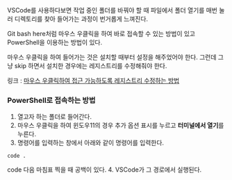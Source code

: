 VSCode를 사용하다보면 작업 중인 폴더를 바꿔야 할 때 파일에서 폴더 열기를 매번 눌러 디렉토리를 찾아 들어가는 과정이 번거롭게 느껴진다.

Git bash here처럼 마우스 우클릭을 하여 바로 접속할 수 있는 방법이 있고 PowerShell을 이용하는 방법이 있다.

마우스 우클릭을 하여 들어가는 것은 설치할 때부터 설정을 해주었어야 한다. 그런데 그냥 skip 하면서 설치한 경우에는 레지스트리를 수정해줘야 한다.

링크 : [마우스 우클릭하여 접근 가능하도록 레지스트리 수정하는 방법](https://m.blog.naver.com/dudu1104/221908871552)

### PowerShell로 접속하는 방법

1. 열고자 하는 폴더로 들어간다.
2. 마우스 우클릭을 하여 윈도우11의 경우 추가 옵션 표시를 누르고 **터미널에서 열기**를 누른다.
3. 명령어를 입력하는 창에서 아래와 같이 명령어를 입력한다.
```
code .
```
code 다음 마침표 찍을 때 공백이 있다.
4. VSCode가 그 경로에서 실행된다.
